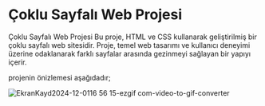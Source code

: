 # Çoklu Sayfalı Web Projesi


Çoklu Sayfalı Web Projesi
Bu proje, HTML ve CSS kullanarak geliştirilmiş bir çoklu sayfalı web sitesidir. Proje, temel web tasarımı ve kullanıcı deneyimi üzerine odaklanarak farklı sayfalar arasında gezinmeyi sağlayan bir yapıyı içerir.

projenin önizlemesi aşağıdadır;



![EkranKayd2024-12-0116 56 15-ezgif com-video-to-gif-converter](https://github.com/user-attachments/assets/3c737985-42dd-47c6-b749-68c258a9a1f7)
